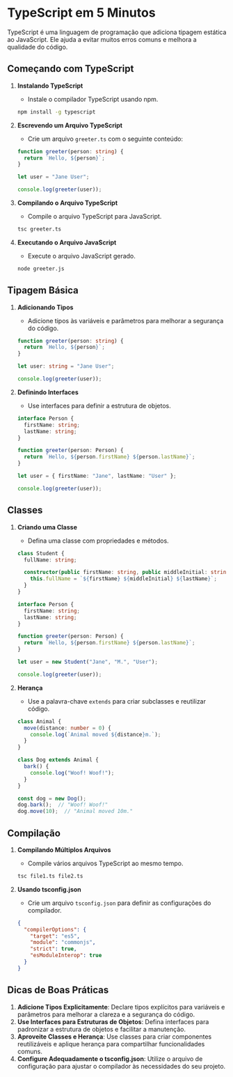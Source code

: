 
# TypeScript em 5 Minutos

TypeScript é uma linguagem de programação que adiciona tipagem estática ao JavaScript. Ele ajuda a evitar muitos erros comuns e melhora a qualidade do código.

## Começando com TypeScript

1. **Instalando TypeScript**
   - Instale o compilador TypeScript usando npm.
   ```sh
   npm install -g typescript
   ```

2. **Escrevendo um Arquivo TypeScript**
   - Crie um arquivo `greeter.ts` com o seguinte conteúdo:
   ```typescript
   function greeter(person: string) {
     return `Hello, ${person}`;
   }

   let user = "Jane User";

   console.log(greeter(user));
   ```

3. **Compilando o Arquivo TypeScript**
   - Compile o arquivo TypeScript para JavaScript.
   ```sh
   tsc greeter.ts
   ```

4. **Executando o Arquivo JavaScript**
   - Execute o arquivo JavaScript gerado.
   ```sh
   node greeter.js
   ```

## Tipagem Básica

1. **Adicionando Tipos**
   - Adicione tipos às variáveis e parâmetros para melhorar a segurança do código.
   ```typescript
   function greeter(person: string) {
     return `Hello, ${person}`;
   }

   let user: string = "Jane User";

   console.log(greeter(user));
   ```

2. **Definindo Interfaces**
   - Use interfaces para definir a estrutura de objetos.
   ```typescript
   interface Person {
     firstName: string;
     lastName: string;
   }

   function greeter(person: Person) {
     return `Hello, ${person.firstName} ${person.lastName}`;
   }

   let user = { firstName: "Jane", lastName: "User" };

   console.log(greeter(user));
   ```

## Classes

1. **Criando uma Classe**
   - Defina uma classe com propriedades e métodos.
   ```typescript
   class Student {
     fullName: string;

     constructor(public firstName: string, public middleInitial: string, public lastName: string) {
       this.fullName = `${firstName} ${middleInitial} ${lastName}`;
     }
   }

   interface Person {
     firstName: string;
     lastName: string;
   }

   function greeter(person: Person) {
     return `Hello, ${person.firstName} ${person.lastName}`;
   }

   let user = new Student("Jane", "M.", "User");

   console.log(greeter(user));
   ```

2. **Herança**
   - Use a palavra-chave `extends` para criar subclasses e reutilizar código.
   ```typescript
   class Animal {
     move(distance: number = 0) {
       console.log(`Animal moved ${distance}m.`);
     }
   }

   class Dog extends Animal {
     bark() {
       console.log("Woof! Woof!");
     }
   }

   const dog = new Dog();
   dog.bark();  // "Woof! Woof!"
   dog.move(10);  // "Animal moved 10m."
   ```

## Compilação

1. **Compilando Múltiplos Arquivos**
   - Compile vários arquivos TypeScript ao mesmo tempo.
   ```sh
   tsc file1.ts file2.ts
   ```

2. **Usando tsconfig.json**
   - Crie um arquivo `tsconfig.json` para definir as configurações do compilador.
   ```json
   {
     "compilerOptions": {
       "target": "es5",
       "module": "commonjs",
       "strict": true,
       "esModuleInterop": true
     }
   }
   ```

## Dicas de Boas Práticas

1. **Adicione Tipos Explicitamente**: Declare tipos explícitos para variáveis e parâmetros para melhorar a clareza e a segurança do código.
2. **Use Interfaces para Estruturas de Objetos**: Defina interfaces para padronizar a estrutura de objetos e facilitar a manutenção.
3. **Aproveite Classes e Herança**: Use classes para criar componentes reutilizáveis e aplique herança para compartilhar funcionalidades comuns.
4. **Configure Adequadamente o tsconfig.json**: Utilize o arquivo de configuração para ajustar o compilador às necessidades do seu projeto.
